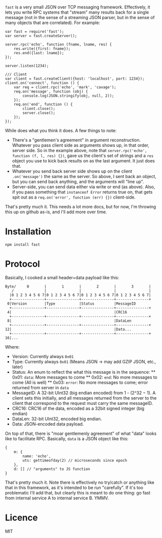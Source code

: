 `fast` is a very small JSON over TCP messaging framework.  Effectively, it lets
you write RPC systems that "stream" many results back for a single message (not in
the sense of a streaming JSON parser, but in the sense of many objects that are
correlated).  For example:

    var fast = require('fast');
    var server = fast.createServer();

    server.rpc('echo', function (fname, lname, res) {
	    res.write({first: fname});
		res.end({last: lname});
    });

	server.listen(1234);

    /// Client
    var client = fast.createClient({host: 'localhost', port: 1234});
	client.on('connect', function () {
	    var req = client.rpc('echo', 'mark', 'cavage');
		req.on('message', function (obj) {
		    console.log(JSON.stringify(obj, null, 2));
        });
		req.on('end', function () {
		    client.close();
			server.close();
        });
    });


While does what you think it does.  A few things to note:

* There's a "gentlemen's agreement" in argument reconstruction.  Whatever you
  pass client side as arguments shows up, in that order, server side.  So in
  the example above, note that `server.rpc('echo', function (f, l, res) {})`,
  gave us the client's set of strings and a `res` object you use to kick back
  results on as the last argument.  It just does that.
* Whatever you send back server side shows up on the client `.on('message')`
  the same as the server.  So above, I sent back an object, but you can send
  back anything, and the arguments will "line up".
* Server-side, you can send data either via write or end (as above).  Also, if
  you pass something that `instanceof Error` returns true on, that gets
  spit out as a `req.on('error', function (err) {})` client-side.

That's pretty much it.  This needs a lot more docs, but for now, I'm throwing
this up on github as-is, and I'll add more over time.

# Installation

    npm install fast

# Protocol

Basically, I cooked a small header+data payload like this:

```
Byte/     0       |       1       |       2       |       3       |
   /              |               |               |               |
  |0 1 2 3 4 5 6 7|0 1 2 3 4 5 6 7|0 1 2 3 4 5 6 7|0 1 2 3 4 5 6 7|
  +---------------+---------------+---------------+---------------+
 0|Version        |Type           |Status         |MessageID
  +---------------+---------------+---------------+---------------+
 4|                                               |CRC16
  +---------------+---------------+---------------+---------------+
 8|                                               |DataLen
  +---------------+---------------+---------------+---------------+
12|                                               |Data...
  +---------------+---------------+---------------+---------------+
16|...
```

Where:

* Version: Currently always `0x01`
* Type: Currently always `0x01` (Means JSON -> may add GZIP JSON, etc., later)
* Status: An enum to reflect the what this message is in the sequence:
** 0x01: `data`: More messages to come
** 0x02: `end`: No more messages to come (All is well)
** 0x03: `error`: No more messages to come; error returned from server in `data`
* MessageID: A 32-bit UInt32 (big endian encoded) from 1 - (2^32 − 1).  A client
  sets this initially, and all messages returned from the server to the client
  that correspond to the request must carry the same messageID.
* CRC16: CRC16 of the data, encoded as a 32bit signed integer (big endian)
* DataLen: 32-bit UInt32, encoded big endian.
* Data: JSON-encoded data payload.

On top of that, there is "moar gentlemenly agreement" of what "data" looks like
to facilitate RPC.  Basically, `data` is a JSON object like this:

    {
	    m: {
		    name: 'echo',
			uts: gettimeofday(2) // microseconds since epoch
        },
		d: [] // "arguments" to JS function
    }

That's pretty much it.  Note there is effectively no try/catch or anything like
that in this framework, as it's intended to be run "carefully".  If it's too
problematic I'll add that, but clearly this is meant to do one thing: go fast
from internal service A to internal service B.  YMMV.
# Licence

MIT
